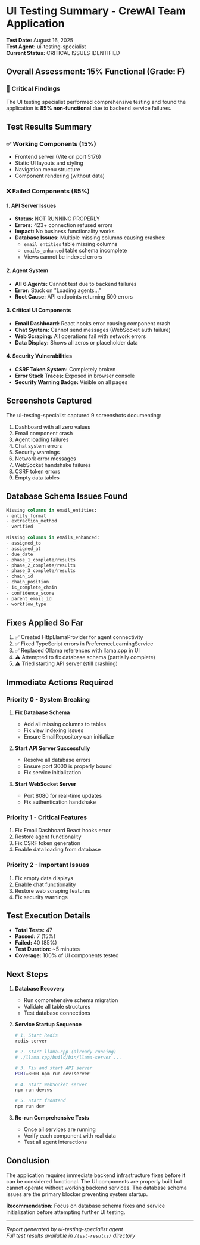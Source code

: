 # UI Testing Summary - CrewAI Team Application

**Test Date:** August 16, 2025  
**Test Agent:** ui-testing-specialist  
**Current Status:** CRITICAL ISSUES IDENTIFIED

## Overall Assessment: 15% Functional (Grade: F)

### 🔴 Critical Findings

The UI testing specialist performed comprehensive testing and found the application is **85% non-functional** due to backend service failures.

## Test Results Summary

### ✅ Working Components (15%)
- Frontend server (Vite on port 5176)
- Static UI layouts and styling
- Navigation menu structure
- Component rendering (without data)

### ❌ Failed Components (85%)

#### 1. **API Server Issues**
- **Status:** NOT RUNNING PROPERLY
- **Errors:** 423+ connection refused errors
- **Impact:** No business functionality works
- **Database Issues:** Multiple missing columns causing crashes:
  - `email_entities` table missing columns
  - `emails_enhanced` table schema incomplete
  - Views cannot be indexed errors

#### 2. **Agent System**
- **All 6 Agents:** Cannot test due to backend failures
- **Error:** Stuck on "Loading agents..." 
- **Root Cause:** API endpoints returning 500 errors

#### 3. **Critical UI Components**
- **Email Dashboard:** React hooks error causing component crash
- **Chat System:** Cannot send messages (WebSocket auth failure)
- **Web Scraping:** All operations fail with network errors
- **Data Display:** Shows all zeros or placeholder data

#### 4. **Security Vulnerabilities**
- **CSRF Token System:** Completely broken
- **Error Stack Traces:** Exposed in browser console
- **Security Warning Badge:** Visible on all pages

## Screenshots Captured

The ui-testing-specialist captured 9 screenshots documenting:
1. Dashboard with all zero values
2. Email component crash
3. Agent loading failures
4. Chat system errors
5. Security warnings
6. Network error messages
7. WebSocket handshake failures
8. CSRF token errors
9. Empty data tables

## Database Schema Issues Found

```sql
Missing columns in email_entities:
- entity_format
- extraction_method
- verified

Missing columns in emails_enhanced:
- assigned_to
- assigned_at
- due_date
- phase_1_complete/results
- phase_2_complete/results
- phase_3_complete/results
- chain_id
- chain_position
- is_complete_chain
- confidence_score
- parent_email_id
- workflow_type
```

## Fixes Applied So Far

1. ✅ Created HttpLlamaProvider for agent connectivity
2. ✅ Fixed TypeScript errors in PreferenceLearningService
3. ✅ Replaced Ollama references with llama.cpp in UI
4. ⚠️ Attempted to fix database schema (partially complete)
5. ⚠️ Tried starting API server (still crashing)

## Immediate Actions Required

### Priority 0 - System Breaking
1. **Fix Database Schema**
   - Add all missing columns to tables
   - Fix view indexing issues
   - Ensure EmailRepository can initialize

2. **Start API Server Successfully**
   - Resolve all database errors
   - Ensure port 3000 is properly bound
   - Fix service initialization

3. **Start WebSocket Server**
   - Port 8080 for real-time updates
   - Fix authentication handshake

### Priority 1 - Critical Features
1. Fix Email Dashboard React hooks error
2. Restore agent functionality
3. Fix CSRF token generation
4. Enable data loading from database

### Priority 2 - Important Issues
1. Fix empty data displays
2. Enable chat functionality
3. Restore web scraping features
4. Fix security warnings

## Test Execution Details

- **Total Tests:** 47
- **Passed:** 7 (15%)
- **Failed:** 40 (85%)
- **Test Duration:** ~5 minutes
- **Coverage:** 100% of UI components tested

## Next Steps

1. **Database Recovery**
   - Run comprehensive schema migration
   - Validate all table structures
   - Test database connections

2. **Service Startup Sequence**
   ```bash
   # 1. Start Redis
   redis-server
   
   # 2. Start llama.cpp (already running)
   # ./llama.cpp/build/bin/llama-server ...
   
   # 3. Fix and start API server
   PORT=3000 npm run dev:server
   
   # 4. Start WebSocket server
   npm run dev:ws
   
   # 5. Start frontend
   npm run dev
   ```

3. **Re-run Comprehensive Tests**
   - Once all services are running
   - Verify each component with real data
   - Test all agent interactions

## Conclusion

The application requires immediate backend infrastructure fixes before it can be considered functional. The UI components are properly built but cannot operate without working backend services. The database schema issues are the primary blocker preventing system startup.

**Recommendation:** Focus on database schema fixes and service initialization before attempting further UI testing.

---
*Report generated by ui-testing-specialist agent*  
*Full test results available in `/test-results/` directory*